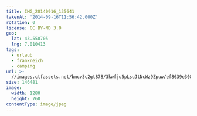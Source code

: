```yaml
---
title: IMG_20140916_135641
takenAt: '2014-09-16T11:56:42.000Z'
rotation: 0
license: CC BY-ND 3.0
geo:
  lat: 43.550705
  lng: 7.010413
tags:
  - urlaub
  - frankreich
  - camping
url: >-
  //images.ctfassets.net/bncv3c2gt878/3kwfju5pLsuJtNcWz9Zpuw/ef8639e308325090ee3ba0704a4687d5/img_20140916_135641_28208777472_o
size: 146481
image:
  width: 1280
  height: 768
contentType: image/jpeg
---
```


